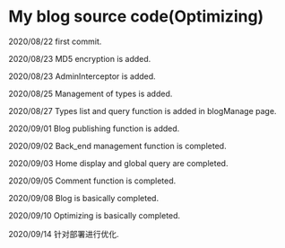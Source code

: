 # My blog source code(Optimizing)


2020/08/22 first commit.

2020/08/23 MD5 encryption is added.

2020/08/23 AdminInterceptor is added.

2020/08/25 Management of types is added.

2020/08/27 Types list and query function is added in blogManage page.

2020/09/01 Blog publishing function is added.

2020/09/02 Back_end management function is completed.

2020/09/03 Home display and global query are completed.

2020/09/05 Comment function is completed.

2020/09/08 Blog is basically completed.

2020/09/10 Optimizing is basically completed.

2020/09/14 针对部署进行优化.
